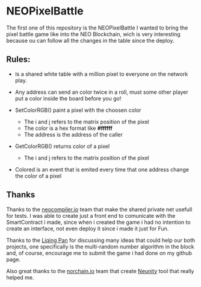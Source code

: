 # NEOPixelBattle
The first one of this repository is the NEOPixelBattle
I wanted to bring the pixel battle game like into the NEO Blockchain, wich is very interesting because ou can follow all the changes in the table since the deploy.

## Rules:
- Is a shared white table with a million pixel to everyone on the network play.
- Any address can send an color twice in a roll, must some other player put a color inside the board before you go!

- SetColorRGB() paint a pixel with the choosen color
    - The i and j refers to the matrix position of the pixel
    - The color is a hex format like **#ffffff**
    - The address is the address of the caller
	
- GetColorRGB() returns color of a pixel     
    - The i and j refers to the matrix position of the pixel
	
- Colored is an event that is emited every time that one address change the color of a pixel


## Thanks

Thanks to the [neocompiler.io](https://neocompiler.io/) team that make the shared private net usefull for tests. I was able to create just a front end to comunicate with the SmartContract i made, since when i created the game i had no intention to create an interface, not even deploy it since i made it just for Fun.

Thanks to the [Liqing Pan](https://github.com/dprat0821) for discussing many ideas that could help our both projects, one specifically is the multi-random number algorithm in the block and, of course, encourage me to submit the game i had done on my github page.

Also great thanks to the [norchain.io](norchain.io) team that create [Neunity](http://www.norchain.io/neounity) tool that really helped me.